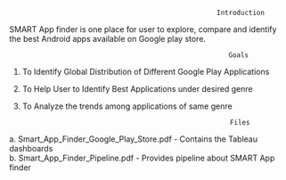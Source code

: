                                                         Introduction
SMART App finder is one place for user to explore, compare and identify the best Android apps available on Google play store. 


                                                           Goals
1. To Identify Global Distribution of Different Google Play Applications
2. To Help User to Identify Best Applications under desired genre
3. To Analyze the trends among  applications of same genre

                                                           Files
a. Smart_App_Finder_Google_Play_Store.pdf - Contains the Tableau dashboards <br />
b. Smart_App_Finder_Pipeline.pdf - Provides pipeline about SMART App finder 








